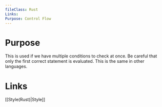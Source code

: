 ```yaml
---
fileClass: Rust
Links: 
Purpose: Control Flow
---
```

# Purpose
This is used if we have multiple conditions to check at once. Be careful that only the first correct statement is evaluated. This is the same in other languages.

# Links

[[Style(Rust)|Style]]




